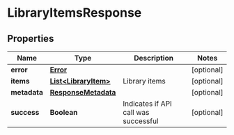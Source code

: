 
# LibraryItemsResponse

## Properties
Name | Type | Description | Notes
------------ | ------------- | ------------- | -------------
**error** | [**Error**](Error.md) |  |  [optional]
**items** | [**List&lt;LibraryItem&gt;**](LibraryItem.md) | Library items |  [optional]
**metadata** | [**ResponseMetadata**](ResponseMetadata.md) |  |  [optional]
**success** | **Boolean** | Indicates if API call was successful |  [optional]




